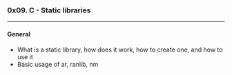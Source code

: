 ### 0x09. C - Static libraries
---
#### General
- What is a static library, how does it work, how to create one, and how to use it
- Basic usage of ar, ranlib, nm
